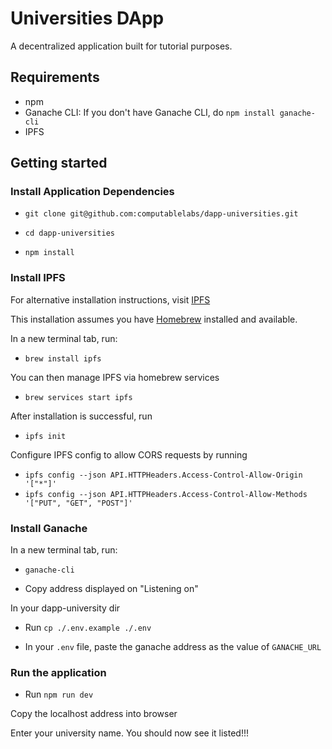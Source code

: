 # Universities DApp

A decentralized application built for tutorial purposes.

## Requirements

- npm
- Ganache CLI: If you don't have Ganache CLI, do `npm install ganache-cli`
- IPFS

## Getting started

### Install Application Dependencies

- `git clone git@github.com:computablelabs/dapp-universities.git`

- `cd dapp-universities`

- `npm install`

### Install IPFS

For alternative installation instructions, visit
[IPFS](https://docs.ipfs.io/introduction/install/)

This installation assumes you have [Homebrew](https://brew.sh) installed and
available.

In a new terminal tab, run:

- `brew install ipfs`

You can then manage IPFS via homebrew services

- `brew services start ipfs`

After installation is successful, run

- `ipfs init`

Configure IPFS config to allow CORS requests by running

- `ipfs config --json API.HTTPHeaders.Access-Control-Allow-Origin '["*"]'`
- `ipfs config --json API.HTTPHeaders.Access-Control-Allow-Methods '["PUT", "GET", "POST"]'`

### Install Ganache

In a new terminal tab, run:

- `ganache-cli`

- Copy address displayed on "Listening on"

In your dapp-university dir

- Run `cp ./.env.example ./.env`

- In your `.env` file, paste the ganache address as the value of `GANACHE_URL`

### Run the application

- Run `npm run dev`

Copy the localhost address into browser

Enter your university name. You should now see it listed!!!

